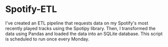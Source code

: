 # Spotify-ETL
I've created an ETL pipeline that requests data on my Spotify's most recently played tracks using the Spotipy library. Then, I transformed the data using Pandas and loaded the data into an SQLite database. This script is scheduled to run once every Monday.

